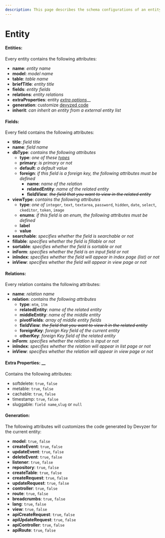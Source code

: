 ```yaml
---
description: This page describes the schema configurations of an entity object.
---
```


# Entity

#### **Entities**: 

Every entity contains the following attributes:

* **name**:  _entity name_
* **model**:  _model name_
* **table**:  _table name_
* **briefTitle**:  _entity title_
* **fields**:  _entity fields_
* **relations**:  _entity relations_
* **extraProperties**:  entity [_extra options_](entity.md#extra-properties)\_\_
* **generation**:  customize [devyzed code](entity.md#generation)
* **inherit**:  _can inherit an entity from a external entity list_



#### **Fields**: 

Every field contains the following attributes:

* **title**:  _field title_
* **name**:  _field name_
* **dbType**:  _contains the following attributes_
  * **type**:  _one of these_ [_types_](https://www.tkserver.com/laravel-database-column-types)
  * **primary**:  _is primary or not_
  * **default**:  _a default value_
  * **foreign**:  _if this field is a foreign key, the following attributes must be defined_
    * **name**:  _name of the relation_
    * **relatedEntity**:  _name of the related entity_
    * **fieldView**:  ~~_the field that you want to view in the related entity_~~
* **viewType**:  _contains the following attributes_
  *  **type**:  _one of_  `integer`, `text`, `textarea`, `password`, `hidden`, `date`, `select`, `ckeditor`, `token`, `image`
  *  **enums**:  _if this field is an enum, the following attributes must be defined_
    * **label**
    * **value**
* **searchable**:  _specifies whether the field is searchable or not_
* **fillable**:  _specifies whether the field is fillable or not_
* **sortable**:  _specifies whether the field is sortable or not_
* **inForm**:  _specifies whether the field is an input field or not_
* **inIndex**:  _specifies whether the field will appear in index page \(list\) or not_
* **inView**:  _specifies whether the field will appear in view page or not_



#### **Relations**: 

Every relation contains the following attributes:

* **name**:  _relation name_
* **relation**:  _contains the following attributes_
  * **type**: `mtm`, `1tm`
  * **relatedEntity**:  _name of the related entity_
  * **middleEntity**:  _name of the middle entity_
  * **pivotFields**:  _array of middle entity fields_
  * **fieldView**:  ~~_the field that you want to view it in the related entity_~~
  * **foreignKey**:  _foreign Key field  of the current entity_
  * **otherKey**:  _foreign Key field of the related entity_
* **inForm**:  _specifies whether the relation is input or not_
* **inIndex**:  _specifies whether the relation will appear in list page or not_
* **inView**:  _specifies whether the relation will appear in view page or not_



#### **Extra Properties**:  __

Contains the following attributes:

* softdelete: `true`, `false`
* metable: `true`, `false`
* cachable: `true`, `false`
* timestamp: `true`, `false`
* sluggable: `field name`,`slug` or `null` 



#### **Generation**: 

The following attributes will customizes the code generated by Devyzer for the current entity:

* **model**: `true`, `false`
* **createEvent**: `true`, `false`
* **updateEvent**: `true`, `false`
* **deleteEvent**: `true`, `false`
* **listener**: `true`, `false`
* **repository**: `true`, `false`
* **createTable**: `true`, `false`
* **createRequest**: `true`, `false`
* **updateRequest**: `true`, `false`
* **controller**: `true`, `false`
* **route**: `true`, `false`
* **breadcrumbs**: `true`, `false`
* **lang**: `true`, `false`
* **view**: `true`, `false`
* **apiCreateRequest**: `true`, `false`
* **apiUpdateRequest**: `true`, `false`
* **apiController**: `true`, `false`
* **apiRoute**: `true`, `false`

